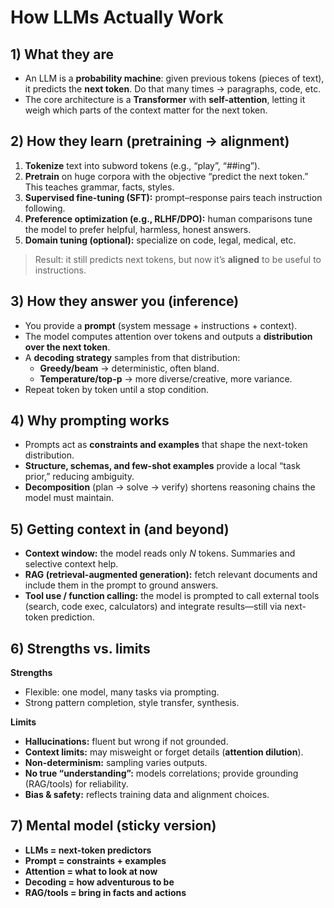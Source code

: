 # How LLMs Actually Work

## 1) What they are
- An LLM is a **probability machine**: given previous tokens (pieces of text), it predicts the **next token**. Do that many times → paragraphs, code, etc.
- The core architecture is a **Transformer** with **self-attention**, letting it weigh which parts of the context matter for the next token.

## 2) How they learn (pretraining → alignment)
1. **Tokenize** text into subword tokens (e.g., “play”, “##ing”).  
2. **Pretrain** on huge corpora with the objective “predict the next token.” This teaches grammar, facts, styles.  
3. **Supervised fine-tuning (SFT):** prompt–response pairs teach instruction following.  
4. **Preference optimization (e.g., RLHF/DPO):** human comparisons tune the model to prefer helpful, harmless, honest answers.  
5. **Domain tuning (optional):** specialize on code, legal, medical, etc.

> Result: it still predicts next tokens, but now it’s **aligned** to be useful to instructions.

## 3) How they answer you (inference)
- You provide a **prompt** (system message + instructions + context).  
- The model computes attention over tokens and outputs a **distribution over the next token**.  
- A **decoding strategy** samples from that distribution:
  - **Greedy/beam** → deterministic, often bland.
  - **Temperature/top-p** → more diverse/creative, more variance.
- Repeat token by token until a stop condition.

## 4) Why prompting works
- Prompts act as **constraints and examples** that shape the next-token distribution.  
- **Structure, schemas, and few-shot examples** provide a local “task prior,” reducing ambiguity.  
- **Decomposition** (plan → solve → verify) shortens reasoning chains the model must maintain.

## 5) Getting context in (and beyond)
- **Context window:** the model reads only *N* tokens. Summaries and selective context help.  
- **RAG (retrieval-augmented generation):** fetch relevant documents and include them in the prompt to ground answers.  
- **Tool use / function calling:** the model is prompted to call external tools (search, code exec, calculators) and integrate results—still via next-token prediction.

## 6) Strengths vs. limits
**Strengths**
- Flexible: one model, many tasks via prompting.
- Strong pattern completion, style transfer, synthesis.

**Limits**
- **Hallucinations:** fluent but wrong if not grounded.  
- **Context limits:** may misweight or forget details (**attention dilution**).  
- **Non-determinism:** sampling varies outputs.  
- **No true “understanding”:** models correlations; provide grounding (RAG/tools) for reliability.  
- **Bias & safety:** reflects training data and alignment choices.

## 7) Mental model (sticky version)
- **LLMs = next-token predictors**  
- **Prompt = constraints + examples**  
- **Attention = what to look at now**  
- **Decoding = how adventurous to be**  
- **RAG/tools = bring in facts and actions**

